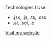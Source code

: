 <p>Technologies I Use:</p>
<ul>
  <li>.jsx, .js, .ts, .css</li>
  <li>.ai, .sol, .c</li>
</ul>
<p><a href="https://java-hater.vercel.app">Visit my website</a></p>
